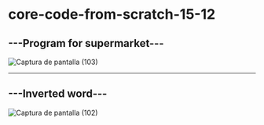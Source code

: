 # core-code-from-scratch-15-12

## ---Program for supermarket---

![Captura de pantalla (103)](https://user-images.githubusercontent.com/92037725/208014977-ad2c8ca3-10f6-46aa-8f20-c73cfed2d99e.png)

---
## ---Inverted word---

![Captura de pantalla (102)](https://user-images.githubusercontent.com/92037725/208015065-6a42e090-277e-45ba-bc60-ceb6c5ce0c1b.png)
